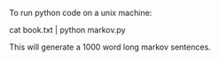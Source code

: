 To run python code on a unix machine:

cat book.txt | python markov.py

This will generate a 1000 word long markov sentences.
